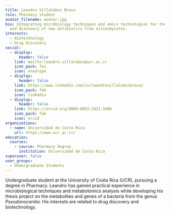 ```yaml
---
title: Leandro Villalobos Bravo
role: Pharmacy student
avatar_filename: avatar.jpg
bio: Integrating microbiology techniques and omics technologies for the study
  and discovery of new antibiotics from actinomycetes.
interests:
  - Biotechnology
  - Drug Discovery
social:
  - display:
      header: false
    link: mailto:leandro.villalobos@ucr.ac.cr
    icon_pack: fas
    icon: envelope
  - display:
      header: false
    link: https://www.linkedin.com/in/leandrovillalobosbravo/
    icon_pack: fab
    icon: linkedin
  - display:
      header: false
    link: https://orcid.org/0009-0003-2421-3406
    icon_pack: fab
    icon: orcid
organizations:
  - name: Universidad de Costa Rica
    url: https://www.ucr.ac.cr/
education:
  courses:
    - course: Pharmacy Degree
      institution: Universidad de Costa Rica
superuser: false
user_groups:
  - Undergraduate Students
---
```

Undergraduate student at the University of Costa Rica (UCR), pursuing a degree in Pharmacy. Leandro has gained practical experience in microbiological techniques and metabolomics analysis while developing his thesis project on the metabolites and genes of a bacteria from the genus *Pseudonocardia*. His interests are related to drug discovery and biotechnology.
